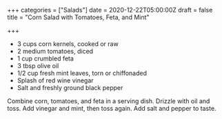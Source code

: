 +++
categories = ["Salads"]
date = 2020-12-22T05:00:00Z
draft = false
title = "Corn Salad with Tomatoes, Feta, and Mint"

+++
* 3 cups corn kernels, cooked or raw 
* 2 medium tomatoes, diced 
* 1 cup crumbled feta 
* 3 tbsp olive oil 
* 1/2 cup fresh mint leaves, torn or chiffonaded
* Splash of red wine vinegar 
* Salt and freshly ground black pepper

Combine corn, tomatoes, and feta in a serving dish. Drizzle with oil and toss. Add vinegar and mint, then toss again. Add salt and pepper to taste.